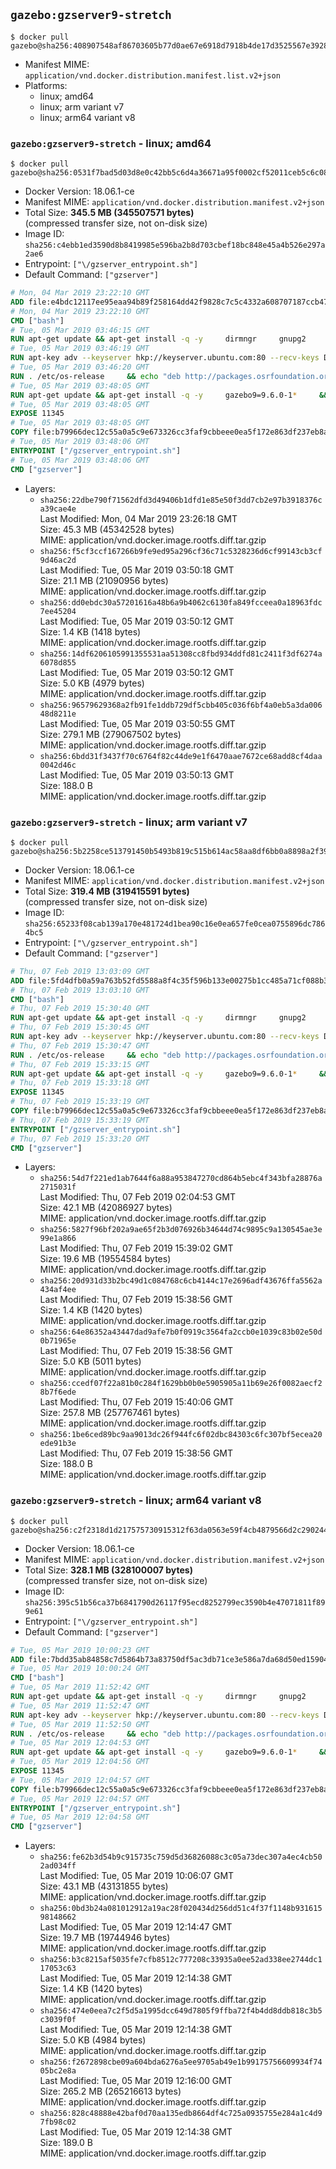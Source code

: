 ## `gazebo:gzserver9-stretch`

```console
$ docker pull gazebo@sha256:408907548af86703605b77d0ae67e6918d7918b4de17d3525567e392847c88be
```

-	Manifest MIME: `application/vnd.docker.distribution.manifest.list.v2+json`
-	Platforms:
	-	linux; amd64
	-	linux; arm variant v7
	-	linux; arm64 variant v8

### `gazebo:gzserver9-stretch` - linux; amd64

```console
$ docker pull gazebo@sha256:0531f7bad5d03d8e0c42bb5c6d4a36671a95f0002cf52011ceb5c6c0810ee887
```

-	Docker Version: 18.06.1-ce
-	Manifest MIME: `application/vnd.docker.distribution.manifest.v2+json`
-	Total Size: **345.5 MB (345507571 bytes)**  
	(compressed transfer size, not on-disk size)
-	Image ID: `sha256:c4ebb1ed3590d8b8419985e596ba2b8d703cbef18bc848e45a4b526e297a2ae6`
-	Entrypoint: `["\/gzserver_entrypoint.sh"]`
-	Default Command: `["gzserver"]`

```dockerfile
# Mon, 04 Mar 2019 23:22:10 GMT
ADD file:e4bdc12117ee95eaa94b89f258164dd42f9828c7c5c4332a608707187ccb470a in / 
# Mon, 04 Mar 2019 23:22:10 GMT
CMD ["bash"]
# Tue, 05 Mar 2019 03:46:15 GMT
RUN apt-get update && apt-get install -q -y     dirmngr     gnupg2     lsb-release     && rm -rf /var/lib/apt/lists/*
# Tue, 05 Mar 2019 03:46:19 GMT
RUN apt-key adv --keyserver hkp://keyserver.ubuntu.com:80 --recv-keys D2486D2DD83DB69272AFE98867170598AF249743
# Tue, 05 Mar 2019 03:46:20 GMT
RUN . /etc/os-release     && echo "deb http://packages.osrfoundation.org/gazebo/$ID-stable `lsb_release -sc` main" > /etc/apt/sources.list.d/gazebo-latest.list
# Tue, 05 Mar 2019 03:48:05 GMT
RUN apt-get update && apt-get install -q -y     gazebo9=9.6.0-1*     && rm -rf /var/lib/apt/lists/*
# Tue, 05 Mar 2019 03:48:05 GMT
EXPOSE 11345
# Tue, 05 Mar 2019 03:48:05 GMT
COPY file:b79966dec12c55a0a5c9e673326cc3faf9cbbeee0ea5f172e863df237eb8a601 in / 
# Tue, 05 Mar 2019 03:48:06 GMT
ENTRYPOINT ["/gzserver_entrypoint.sh"]
# Tue, 05 Mar 2019 03:48:06 GMT
CMD ["gzserver"]
```

-	Layers:
	-	`sha256:22dbe790f71562dfd3d49406b1dfd1e85e50f3dd7cb2e97b3918376ca39cae4e`  
		Last Modified: Mon, 04 Mar 2019 23:26:18 GMT  
		Size: 45.3 MB (45342528 bytes)  
		MIME: application/vnd.docker.image.rootfs.diff.tar.gzip
	-	`sha256:f5cf3ccf167266b9fe9ed95a296cf36c71c5328236d6cf99143cb3cf9d46ac2d`  
		Last Modified: Tue, 05 Mar 2019 03:50:18 GMT  
		Size: 21.1 MB (21090956 bytes)  
		MIME: application/vnd.docker.image.rootfs.diff.tar.gzip
	-	`sha256:dd0ebdc30a57201616a48b6a9b4062c6130fa849fcceea0a18963fdc7ee45204`  
		Last Modified: Tue, 05 Mar 2019 03:50:12 GMT  
		Size: 1.4 KB (1418 bytes)  
		MIME: application/vnd.docker.image.rootfs.diff.tar.gzip
	-	`sha256:14df6206105991355531aa51308cc8fbd934ddfd81c2411f3df6274a6078d855`  
		Last Modified: Tue, 05 Mar 2019 03:50:12 GMT  
		Size: 5.0 KB (4979 bytes)  
		MIME: application/vnd.docker.image.rootfs.diff.tar.gzip
	-	`sha256:96579629368a2fb91fe1ddb729df5cbb405c036f6bf4a0eb5a3da00648d8211e`  
		Last Modified: Tue, 05 Mar 2019 03:50:55 GMT  
		Size: 279.1 MB (279067502 bytes)  
		MIME: application/vnd.docker.image.rootfs.diff.tar.gzip
	-	`sha256:6bdd31f3437f70c6764f82c44de9e1f6470aae7672ce68add8cf4daa0042d46c`  
		Last Modified: Tue, 05 Mar 2019 03:50:13 GMT  
		Size: 188.0 B  
		MIME: application/vnd.docker.image.rootfs.diff.tar.gzip

### `gazebo:gzserver9-stretch` - linux; arm variant v7

```console
$ docker pull gazebo@sha256:5b2258ce513791450b5493b819c515b614ac58aa8df6bb0a8898a2f399171a2b
```

-	Docker Version: 18.06.1-ce
-	Manifest MIME: `application/vnd.docker.distribution.manifest.v2+json`
-	Total Size: **319.4 MB (319415591 bytes)**  
	(compressed transfer size, not on-disk size)
-	Image ID: `sha256:65233f08cab139a170e481724d1bea90c16e0ea657fe0cea0755896dc7864bc5`
-	Entrypoint: `["\/gzserver_entrypoint.sh"]`
-	Default Command: `["gzserver"]`

```dockerfile
# Thu, 07 Feb 2019 13:03:09 GMT
ADD file:5fd4dfb0a59a763b52fd5588a8f4c35f596b133e00275b1cc485a71cf088b31a in / 
# Thu, 07 Feb 2019 13:03:10 GMT
CMD ["bash"]
# Thu, 07 Feb 2019 15:30:40 GMT
RUN apt-get update && apt-get install -q -y     dirmngr     gnupg2     lsb-release     && rm -rf /var/lib/apt/lists/*
# Thu, 07 Feb 2019 15:30:45 GMT
RUN apt-key adv --keyserver hkp://keyserver.ubuntu.com:80 --recv-keys D2486D2DD83DB69272AFE98867170598AF249743
# Thu, 07 Feb 2019 15:30:47 GMT
RUN . /etc/os-release     && echo "deb http://packages.osrfoundation.org/gazebo/$ID-stable `lsb_release -sc` main" > /etc/apt/sources.list.d/gazebo-latest.list
# Thu, 07 Feb 2019 15:33:15 GMT
RUN apt-get update && apt-get install -q -y     gazebo9=9.6.0-1*     && rm -rf /var/lib/apt/lists/*
# Thu, 07 Feb 2019 15:33:18 GMT
EXPOSE 11345
# Thu, 07 Feb 2019 15:33:19 GMT
COPY file:b79966dec12c55a0a5c9e673326cc3faf9cbbeee0ea5f172e863df237eb8a601 in / 
# Thu, 07 Feb 2019 15:33:19 GMT
ENTRYPOINT ["/gzserver_entrypoint.sh"]
# Thu, 07 Feb 2019 15:33:20 GMT
CMD ["gzserver"]
```

-	Layers:
	-	`sha256:54d7f221ed1ab7644f6a88a953847270cd864b5ebc4f343bfa28876a2715031f`  
		Last Modified: Thu, 07 Feb 2019 02:04:53 GMT  
		Size: 42.1 MB (42086927 bytes)  
		MIME: application/vnd.docker.image.rootfs.diff.tar.gzip
	-	`sha256:5827f96bf202a9ae65f2b3d076926b34644d74c9895c9a130545ae3e99e1a866`  
		Last Modified: Thu, 07 Feb 2019 15:39:02 GMT  
		Size: 19.6 MB (19554584 bytes)  
		MIME: application/vnd.docker.image.rootfs.diff.tar.gzip
	-	`sha256:20d931d33b2bc49d1c084768c6cb4144c17e2696adf43676ffa5562a434af4ee`  
		Last Modified: Thu, 07 Feb 2019 15:38:56 GMT  
		Size: 1.4 KB (1420 bytes)  
		MIME: application/vnd.docker.image.rootfs.diff.tar.gzip
	-	`sha256:64e86352a43447dad9afe7b0f0919c3564fa2ccb0e1039c83b02e50d0b71965e`  
		Last Modified: Thu, 07 Feb 2019 15:38:56 GMT  
		Size: 5.0 KB (5011 bytes)  
		MIME: application/vnd.docker.image.rootfs.diff.tar.gzip
	-	`sha256:ccedf07f22a81b0c284f1629bb0b0e5905905a11b69e26f0082aecf28b7f6ede`  
		Last Modified: Thu, 07 Feb 2019 15:40:06 GMT  
		Size: 257.8 MB (257767461 bytes)  
		MIME: application/vnd.docker.image.rootfs.diff.tar.gzip
	-	`sha256:1be6ced89bc9aa9013dc26f944fc6f02dbc84303c6fc307bf5ecea20ede91b3e`  
		Last Modified: Thu, 07 Feb 2019 15:38:56 GMT  
		Size: 188.0 B  
		MIME: application/vnd.docker.image.rootfs.diff.tar.gzip

### `gazebo:gzserver9-stretch` - linux; arm64 variant v8

```console
$ docker pull gazebo@sha256:c2f2318d1d217575730915312f63da0563e59f4cb4879566d2c29024446b0629
```

-	Docker Version: 18.06.1-ce
-	Manifest MIME: `application/vnd.docker.distribution.manifest.v2+json`
-	Total Size: **328.1 MB (328100007 bytes)**  
	(compressed transfer size, not on-disk size)
-	Image ID: `sha256:395c51b56ca37b6841790d26117f95ecd8252799ec3590b4e47071811f899e61`
-	Entrypoint: `["\/gzserver_entrypoint.sh"]`
-	Default Command: `["gzserver"]`

```dockerfile
# Tue, 05 Mar 2019 10:00:23 GMT
ADD file:7bdd35ab84858c7d5864b73a83750df5ac3db71ce3e586a7da68d50ed15904c8 in / 
# Tue, 05 Mar 2019 10:00:24 GMT
CMD ["bash"]
# Tue, 05 Mar 2019 11:52:42 GMT
RUN apt-get update && apt-get install -q -y     dirmngr     gnupg2     lsb-release     && rm -rf /var/lib/apt/lists/*
# Tue, 05 Mar 2019 11:52:47 GMT
RUN apt-key adv --keyserver hkp://keyserver.ubuntu.com:80 --recv-keys D2486D2DD83DB69272AFE98867170598AF249743
# Tue, 05 Mar 2019 11:52:50 GMT
RUN . /etc/os-release     && echo "deb http://packages.osrfoundation.org/gazebo/$ID-stable `lsb_release -sc` main" > /etc/apt/sources.list.d/gazebo-latest.list
# Tue, 05 Mar 2019 12:04:53 GMT
RUN apt-get update && apt-get install -q -y     gazebo9=9.6.0-1*     && rm -rf /var/lib/apt/lists/*
# Tue, 05 Mar 2019 12:04:56 GMT
EXPOSE 11345
# Tue, 05 Mar 2019 12:04:57 GMT
COPY file:b79966dec12c55a0a5c9e673326cc3faf9cbbeee0ea5f172e863df237eb8a601 in / 
# Tue, 05 Mar 2019 12:04:57 GMT
ENTRYPOINT ["/gzserver_entrypoint.sh"]
# Tue, 05 Mar 2019 12:04:58 GMT
CMD ["gzserver"]
```

-	Layers:
	-	`sha256:fe62b3d54b9c915735c759d5d36826088c3c05a73dec307a4ec4cb502ad034ff`  
		Last Modified: Tue, 05 Mar 2019 10:06:07 GMT  
		Size: 43.1 MB (43131855 bytes)  
		MIME: application/vnd.docker.image.rootfs.diff.tar.gzip
	-	`sha256:0bd3b24a081012912a19ac28f020434d256dd51c4f37f1148b93161598148662`  
		Last Modified: Tue, 05 Mar 2019 12:14:47 GMT  
		Size: 19.7 MB (19744946 bytes)  
		MIME: application/vnd.docker.image.rootfs.diff.tar.gzip
	-	`sha256:b3c8215af5035fe7cfb8512c777208c33935a0ee52ad338ee2744dc117053c63`  
		Last Modified: Tue, 05 Mar 2019 12:14:38 GMT  
		Size: 1.4 KB (1420 bytes)  
		MIME: application/vnd.docker.image.rootfs.diff.tar.gzip
	-	`sha256:474e0eea7c2f5d5a1995dcc649d7805f9ffba72f4b4dd8ddb818c3b5c3039f0f`  
		Last Modified: Tue, 05 Mar 2019 12:14:38 GMT  
		Size: 5.0 KB (4984 bytes)  
		MIME: application/vnd.docker.image.rootfs.diff.tar.gzip
	-	`sha256:f2672898cbe09a604bda6276a5ee9705ab49e1b99175756609934f7405bc2e8a`  
		Last Modified: Tue, 05 Mar 2019 12:16:00 GMT  
		Size: 265.2 MB (265216613 bytes)  
		MIME: application/vnd.docker.image.rootfs.diff.tar.gzip
	-	`sha256:828c48888e42baf0d70aa135edb8664df4c725a0935755e284a1c4d97fb98c02`  
		Last Modified: Tue, 05 Mar 2019 12:14:38 GMT  
		Size: 189.0 B  
		MIME: application/vnd.docker.image.rootfs.diff.tar.gzip
